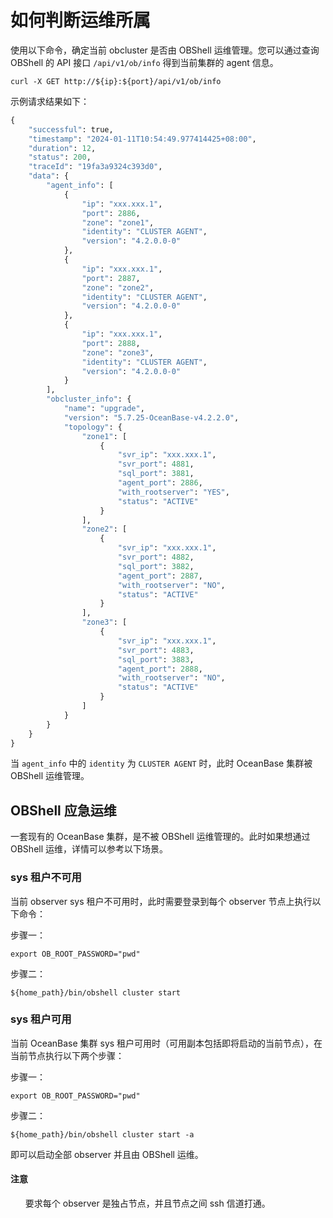 # 如何判断运维所属

使用以下命令，确定当前 obcluster 是否由 OBShell 运维管理。您可以通过查询 OBShell 的 API 接口 `/api/v1/ob/info` 得到当前集群的 agent 信息。

```shell
curl -X GET http://${ip}:${port}/api/v1/ob/info
```

示例请求结果如下：

```python
{
    "successful": true,
    "timestamp": "2024-01-11T10:54:49.977414425+08:00",
    "duration": 12,
    "status": 200,
    "traceId": "19fa3a9324c393d0",
    "data": {
        "agent_info": [
            {
                "ip": "xxx.xxx.1",
                "port": 2886,
                "zone": "zone1",
                "identity": "CLUSTER AGENT",
                "version": "4.2.0.0-0"
            },
            {
                "ip": "xxx.xxx.1",
                "port": 2887,
                "zone": "zone2",
                "identity": "CLUSTER AGENT",
                "version": "4.2.0.0-0"
            },
            {
                "ip": "xxx.xxx.1",
                "port": 2888,
                "zone": "zone3",
                "identity": "CLUSTER AGENT",
                "version": "4.2.0.0-0"
            }
        ],
        "obcluster_info": {
            "name": "upgrade",
            "version": "5.7.25-OceanBase-v4.2.2.0",
            "topology": {
                "zone1": [
                    {
                        "svr_ip": "xxx.xxx.1",
                        "svr_port": 4881,
                        "sql_port": 3881,
                        "agent_port": 2886,
                        "with_rootserver": "YES",
                        "status": "ACTIVE"
                    }
                ],
                "zone2": [
                    {
                        "svr_ip": "xxx.xxx.1",
                        "svr_port": 4882,
                        "sql_port": 3882,
                        "agent_port": 2887,
                        "with_rootserver": "NO",
                        "status": "ACTIVE"
                    }
                ],
                "zone3": [
                    {
                        "svr_ip": "xxx.xxx.1",
                        "svr_port": 4883,
                        "sql_port": 3883,
                        "agent_port": 2888,
                        "with_rootserver": "NO",
                        "status": "ACTIVE"
                    }
                ]
            }
        }
    }
}
```

当 `agent_info` 中的 `identity` 为 `CLUSTER AGENT` 时，此时 OceanBase 集群被 OBShell 运维管理。

## OBShell 应急运维

一套现有的 OceanBase 集群，是不被 OBShell 运维管理的。此时如果想通过 OBShell 运维，详情可以参考以下场景。

### sys 租户不可用

当前 observer sys 租户不可用时，此时需要登录到每个 observer 节点上执行以下命令：

步骤一：

```shell
export OB_ROOT_PASSWORD="pwd"
```

步骤二：

```shell
${home_path}/bin/obshell cluster start
```

### sys 租户可用

当前 OceanBase 集群 sys 租户可用时（可用副本包括即将启动的当前节点），在当前节点执行以下两个步骤：

步骤一：

```shell
export OB_ROOT_PASSWORD="pwd"
```

步骤二：

```shell
${home_path}/bin/obshell cluster start -a
```

即可以启动全部 observer 并且由 OBShell 运维。

<main id="notice" type='notice'>
<h4>注意</h4>
<ul>
要求每个 observer 是独占节点，并且节点之间 ssh 信道打通。
</ul>
</main>
